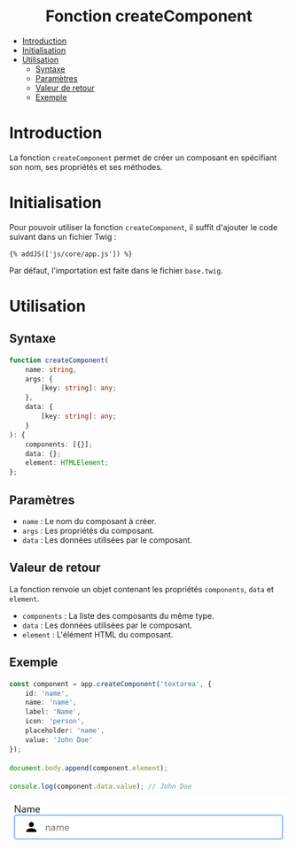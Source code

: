 <center><h1>Fonction createComponent</h1></center>

- [Introduction](#introduction)
- [Initialisation](#initialisation)
- [Utilisation](#utilisation)
     - [Syntaxe](#syntaxe)
     - [Paramètres](#paramètres)
     - [Valeur de retour](#valeur-de-retour)
     - [Exemple](#exemple)

# Introduction

La fonction `createComponent` permet de créer un composant en spécifiant son nom, ses propriétés et ses méthodes.

# Initialisation

Pour pouvoir utiliser la fonction `createComponent`, il suffit d'ajouter le code suivant dans un fichier Twig :

```twig
{% addJS(['js/core/app.js']) %}
```

Par défaut, l'importation est faite dans le fichier `base.twig`.

# Utilisation

## Syntaxe

```typescript
function createComponent(
    name: string,
    args: {
        [key: string]: any;
    },
    data: {
        [key: string]: any;
    }
): {
    components: [{}];
    data: {};
    element: HTMLElement;
};
```

## Paramètres

- `name` : Le nom du composant à créer.
- `args` : Les propriétés du composant.
- `data` : Les données utilisées par le composant.

## Valeur de retour

La fonction renvoie un objet contenant les propriétés `components`, `data` et `element`.

- `components` : La liste des composants du même type.
- `data` : Les données utilisées par le composant.
- `element` : L'élément HTML du composant.

## Exemple

```typescript
const component = app.createComponent('textarea', {
    id: 'name',
    name: 'name',
    label: 'Name',
    icon: 'person',
    placeholder: 'name',
    value: 'John Doe'
});

document.body.append(component.element);

console.log(component.data.value); // John Doe
```

![](.assets/textarea.png)
